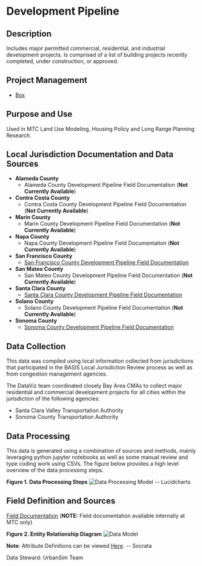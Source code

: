 # Development Pipeline

## Description
Includes major permitted commercial, residential, and industrial development projects. Is comprised of a list of building projects recently completed, under construction, or approved.

## Project Management

- [Box](https://mtcdrive.box.com/s/zhrj6w8rle80mjyrez6v6s0fsu1yen35)

## Purpose and Use  
Used in MTC Land Use Modeling, Housing Policy and Long Range Planning Research.

## Local Jurisdiction Documentation and Data Sources

* **Alameda County**
   * Alameda County Development Pipeline Field Documentation (**Not Currently Available**)
* **Contra Costa County**
   * Contra Costa County Development Pipeline Field Documentation (**Not Currently Available**)
* **Marin County**
   * Marin County Development Pipeline Field Documentation (**Not Currently Available**)
* **Napa County**
   * Napa County Development Pipeline Field Documentaiton (**Not Currently Available**)
* **San Francisco County**
   * [San Francisco County Development Pipeline Field Documentation](https://mtcdrive.box.com/s/b1k5nturqhafihh9tlc8vi4pyvvmexld)
* **San Mateo County**
   * San Mateo County Development Pipeline Field Documentation (**Not Currently Available**)
* **Santa Clara County**
   * [Santa Clara County Development Pipeline Field Documentation](https://mtcdrive.box.com/s/r4jh6f95zukfquoujwr247znt0lj1xl2)
* **Solano County**
   * Solano County Development Pipeline Field Documentation (**Not Currently Available**)
* **Sonoma County**
   * [Sonoma County Development Pipeline Field Documentation](https://mtcdrive.box.com/s/5u7i2ga05sk6tf2aa6a96kfbd64e8c48)

## Data Collection
This data was compiled using local information collected from jurisdictions that participated in the BASIS Local Jurisdiction Review process as well as from congestion management agencies. 

The DataViz team coordinated closely Bay Area CMAs to collect major residential and commercial development projects for all cities within the jurisdiction of the following agencies:

* Santa Clara Valley Transportation Authority
* Sonoma County Transportation Authority

## Data Processing
This data is generated using a combination of sources and methods, mainly leveraging python jupyter notebooks as well as some manual review and type coding work using CSVs. The figure below provides a high level overview of the data processing steps.  

**Figure 1. Data Processing Steps**
![Data Processing Model]() -- Lucidcharts 

## Field Definition and Sources

[Field Documentation](https://mtcdrive.box.com/s/slp5kwmta11sp5apkdxwbe2gyqgarz97) (**NOTE:** Field documentation available internally at MTC only)

**Figure 2. Entity Relationship Diagram**
![Data Model]()


**Note**:
Attribute Definitions can be viewed [Here](). -- Socrata

Data Steward: UrbanSim Team